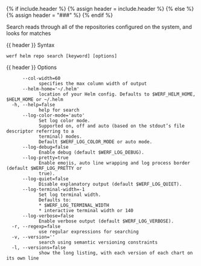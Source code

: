 {% if include.header %}
{% assign header = include.header %}
{% else %}
{% assign header = "###" %}
{% endif %}

Search reads through all of the repositories configured on the system, and
looks for matches


{{ header }} Syntax

```shell
werf helm repo search [keyword] [options]
```

{{ header }} Options

```shell
      --col-width=60
            specifies the max column width of output
      --helm-home='~/.helm'
            location of your Helm config. Defaults to $WERF_HELM_HOME, $HELM_HOME or ~/.helm
  -h, --help=false
            help for search
      --log-color-mode='auto'
            Set log color mode.
            Supported on, off and auto (based on the stdout’s file descriptor referring to a        
            terminal) modes.
            Default $WERF_LOG_COLOR_MODE or auto mode.
      --log-debug=false
            Enable debug (default $WERF_LOG_DEBUG).
      --log-pretty=true
            Enable emojis, auto line wrapping and log process border (default $WERF_LOG_PRETTY or   
            true).
      --log-quiet=false
            Disable explanatory output (default $WERF_LOG_QUIET).
      --log-terminal-width=-1
            Set log terminal width.
            Defaults to:
            * $WERF_LOG_TERMINAL_WIDTH
            * interactive terminal width or 140
      --log-verbose=false
            Enable verbose output (default $WERF_LOG_VERBOSE).
  -r, --regexp=false
            use regular expressions for searching
  -v, --version=''
            search using semantic versioning constraints
  -l, --versions=false
            show the long listing, with each version of each chart on its own line
```

